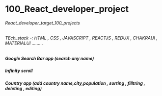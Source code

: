 # 100_React_developer_project

###### React_developer_target_100_projects

###### TEch_stack -: HTML , CSS , JAVASCRIPT , REACTJS , REDUX , CHAKRAUI , MATERIALUI .........

##### Google Search Bar app (search any name)

##### Infinity scroll

##### Country app (add country name,city,population , sorting , filltring , deleting , editing)
